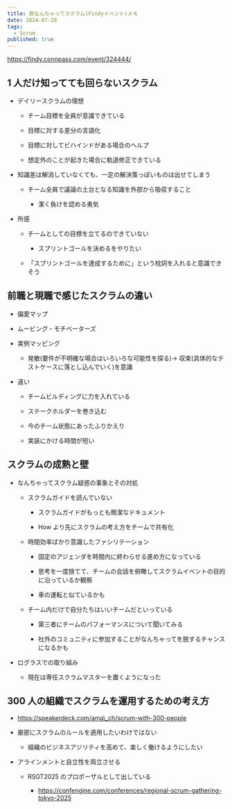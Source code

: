```yaml
---
title: 脱なんちゃってスクラム(Findyイベント)メモ
date: 2024-07-29
tags:
  - Scrum
published: true
---
```

https://findy.connpass.com/event/324444/

## 1 人だけ知ってても回らないスクラム

*   デイリースクラムの理想
    
    *   チーム目標を全員が意識できている
        
    *   目標に対する差分の言語化
        
    *   目標に対してビハインドがある場合のヘルプ
        
    *   想定外のことが起きた場合に軌道修正できている
        
*   知識差は解消していなくても、一定の解決策っぽいものは出せてしまう
    
    *   チーム全員で議論の土台となる知識を外部から吸収すること
        
        *   潔く負けを認める勇気
            
*   所感
    
    *   チームとしての目標を立てるのできていない
        
        *   スプリントゴールを決めるをやりたい
            
    *   「スプリントゴールを達成するために」という枕詞を入れると意識できそう
        

## 前職と現職で感じたスクラムの違い

*   偏愛マップ
    
*   ムービング・モチベーターズ
    
*   実例マッピング
    
    *   発散(要件が不明確な場合はいろいろな可能性を探る)→ 収束(具体的なテストケースに落とし込んでいく)を意識
        
*   違い
    
    *   チームビルディングに力を入れている
        
    *   ステークホルダーを巻き込む
        
    *   今のチーム状態にあったふりかえり
        
    *   実装にかける時間が短い
        

## スクラムの成熟と壁

*   なんちゃってスクラム疑惑の事象とその対処
    
    *   スクラムガイドを読んでいない
        
        *   スクラムガイドがもっとも簡潔なドキュメント
            
        *   How より先にスクラムの考え方をチームで共有化
            
    *   時間効率ばかり意識したファシリテーション
        
        *   固定のアジェンダを時間内に終わらせる進め方になっている
            
        *   思考を一度捨てて、チームの会話を俯瞰してスクラムイベントの目的に沿っているか観察
            
        *   車の運転と似ているかも
            
    *   チーム内だけで自分たちはいいチームだといっている
        
        *   第三者にチームのパフォーマンスについて聞いてみる
            
        *   社外のコミュニティに参加することがなんちゃってを脱するチャンスになるかも
            
*   ログラスでの取り組み
    
    *   現在は専任スクラムマスターを置くようになった
        

## 300 人の組織でスクラムを運用するための考え方

*   https://speakerdeck.com/ama\_ch/scrum-with-300-people
    
*   厳密にスクラムのルールを適用したいわけではない
    
    *   組織のビジネスアジリティを高めて、楽しく働けるようにしたい
        
*   アラインメントと自立性を両立させる
    
    *   RSGT2025 のプロポーザルとして出している
        
        *   https://confengine.com/conferences/regional-scrum-gathering-tokyo-2025